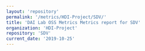 ```yaml
---
layout: 'repository'
permalink: '/metrics/HDI-Project/SDV/'
title: 'DAI Lab OSS Metrics Metrics report for SDV'
organization: 'HDI-Project'
repository: 'SDV'
current_date: '2019-10-25'
---
```

